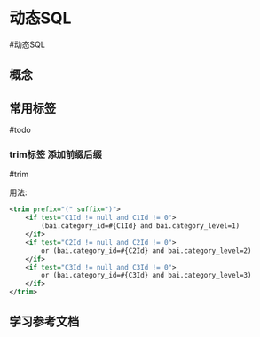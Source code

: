 # 动态SQL
#动态SQL

## 概念

## 常用标签
#todo
### trim标签 添加前缀后缀
#trim

用法: 
```xml
<trim prefix="(" suffix=")">  
	<if test="C1Id != null and C1Id != 0">  
		(bai.category_id=#{C1Id} and bai.category_level=1)  
	</if>  
	<if test="C2Id != null and C2Id != 0">  
		or (bai.category_id=#{C2Id} and bai.category_level=2)  
	</if>  
	<if test="C3Id != null and C3Id != 0">  
		or (bai.category_id=#{C3Id} and bai.category_level=3)  
	</if>  
</trim>  
```




## 学习参考文档









